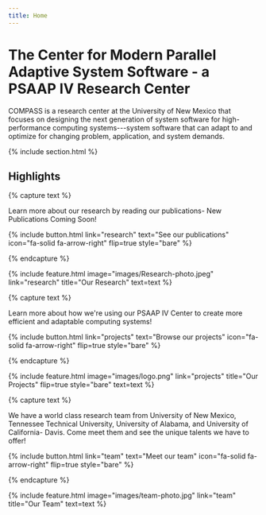 ```yaml
---
title: Home
---
```


# The Center for Modern Parallel Adaptive System Software - a PSAAP IV Research Center

COMPASS is a research center at the University of New Mexico that focuses on designing 
the next generation of system software for high-performance computing systems---system 
software that can adapt to and optimize for changing problem, application, and system demands.

{% include section.html %}

## Highlights

{% capture text %}

Learn more about our research by reading our publications- New Publications Coming Soon!

{%
  include button.html
  link="research"
  text="See our publications"
  icon="fa-solid fa-arrow-right"
  flip=true
  style="bare"
%}

{% endcapture %}

{%
  include feature.html
  image="images/Research-photo.jpeg"
  link="research"
  title="Our Research"
  text=text
%}

{% capture text %}

Learn more about how we're using our PSAAP IV Center to create more efficient and adaptable computing systems!

{%
  include button.html
  link="projects"
  text="Browse our projects"
  icon="fa-solid fa-arrow-right"
  flip=true
  style="bare"
%}

{% endcapture %}

{%
  include feature.html
  image="images/logo.png"
  link="projects"
  title="Our Projects"
  flip=true
  style="bare"
  text=text
%}

{% capture text %}

We have a world class research team from University of New Mexico, Tennessee Technical University, University of Alabama, and University of California- Davis. Come meet them and see the unique talents we have to offer!

{%
  include button.html
  link="team"
  text="Meet our team"
  icon="fa-solid fa-arrow-right"
  flip=true
  style="bare"
%}

{% endcapture %}

{%
  include feature.html
  image="images/team-photo.jpg"
  link="team"
  title="Our Team"
  text=text
%}
